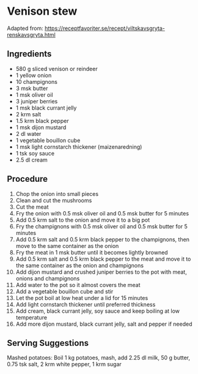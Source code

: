 # Venison stew
Adapted from: https://receptfavoriter.se/recept/viltskavsgryta-renskavsgryta.html
## Ingredients
- 580 g sliced venison or reindeer
- 1 yellow onion
- 10 champignons
- 3 msk butter
- 1 msk oliver oil
- 3 juniper berries
- 1 msk black currant jelly
- 2 krm salt
- 1.5 krm black pepper
- 1 msk dijon mustard
- 2 dl water
- 1 vegetable bouillon cube
- 1 msk light cornstarch thickener (maizenaredning)
- 1 tsk soy sauce
- 2.5 dl cream
## Procedure
1. Chop the onion into small pieces
2. Clean and cut the mushrooms
3. Cut the meat
4. Fry the onion with 0.5 msk oliver oil and 0.5 msk butter for 5 minutes
5. Add 0.5 krm salt to the onion and move it to a big pot
6. Fry the champignons with 0.5 msk oliver oil and 0.5 msk butter for 5 minutes
7. Add 0.5 krm salt and 0.5 krm black pepper to the champignons, then move to the same container as the onion
8. Fry the meat in 1 msk butter until it becomes lightly browned
9. Add 0.5 krm salt and 0.5 krm black pepper to the meat and move it to the same container as the onion and champignons
10. Add dijon mustard and crushed juniper berries to the pot with meat, onions and champignons
11. Add water to the pot so it almost covers the meat
12. Add a vegetable bouillon cube and stir
13. Let the pot boil at low heat under a lid for 15 minutes
14. Add light cornstarch thickener until preferred thickness
15. Add cream, black currant jelly, soy sauce and keep boiling at low temperature
16. Add more dijon mustard, black currant jelly, salt and pepper if needed
## Serving Suggestions
Mashed potatoes: Boil 1 kg potatoes, mash, add 2.25 dl milk, 50 g butter, 0.75 tsk salt, 2 krm white pepper, 1 krm sugar
